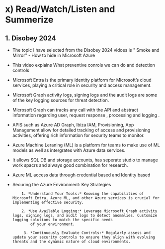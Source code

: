 # x)  Read/Watch/Listen and Summerize

## 1. **Disobey 2024**
   
   - The topic I have selected from the Disobey 2024 vidoes is " Smoke and Mirror" - How to hide in Microsoft Azure
   - This video explains What preventive conrols we can do and detection controls
   - Microsoft Entra is the primary identity platform for Microsoft’s cloud services, playing a critical role in security and access management.
   - Microsoft Graph activity logs, signing logs and the audit logs are some of the key logging sources for threat detection.
   - Microsoft Graph can tracks any call with the API and abstract information regarding user, request response , processing and logging .
   - APIS such as Azure AD Graph, Ibiza IAM, Provisioning, App Management allow for detailed tracking of access and provisioning activities, offering rich information for security teams to 
     monitor.
   - Azure Machine Leraning (ML) is a platform for teams to make use of ML models as well as intergrates with Azure data services.
   - It allows SQL DB and storage accounts, has seperate studio to manage work spacrs and always good combination for research.
   - Azure ML access data through credential based and Identity based
   - Securing the Azure Environment: Key Strategies
     
             1. *Understand Your Tools:* Knowing the capabilities of Microsoft Entra, Azure ML, and other Azure services is crucial for implementing effective security.
     
             2. *Use Available Logging:* Leverage Microsoft Graph activity logs, signing logs, and audit logs to detect anomalies. Customize logging solutions to match the specific needs 
                 of your environment.
     
              3. *Continuously Evaluate Controls:* Regularly assess and update your security controls to ensure they align with evolving threats and the dynamic nature of cloud environments.

     
   
